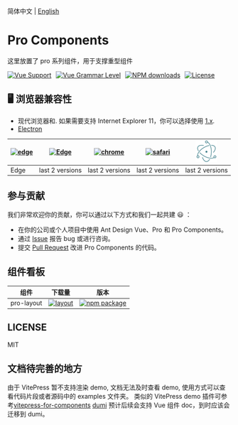 简体中文 | [English](./index.en-US.md)

# Pro Components

这里放置了 pro 系列组件，用于支撑重型组件

<div class="tip">

[![Vue Support](https://img.shields.io/badge/support-Vue3-green?style=flat)](https://github.com/vueComponent/pro-components/blob/next/package.json)
[![Vue Grammar Level](https://img.shields.io/badge/full-Composition%20API-blue?style=flat)](https://v3.vuejs.org/guide/composition-api-introduction.html)
[![NPM downloads](http://img.shields.io/npm/dm/@ant-design-vue/pro-layout.svg?style=flat)](https://npmjs.org/package/@ant-design-vue/pro-layout)
[![License](https://img.shields.io/github/license/vueComponent/pro-layout)](https://github.com/vueComponent/pro-components/blob/next/LICENSE)

</div>

## 🖥 浏览器兼容性

- 现代浏览器和. 如果需要支持 Internet Explorer 11，你可以选择使用 [1.x](https://www.npmjs.com/package/@ant-design-vue/pro-layout/v/1.0.11).
- [Electron](https://www.electronjs.org/)

| [![edge](https://raw.githubusercontent.com/alrra/browser-logos/master/src/edge/edge_48x48.png)](http://godban.github.io/browsers-support-badges/) | [![Edge](https://raw.githubusercontent.com/alrra/browser-logos/master/src/firefox/firefox_48x48.png)](http://godban.github.io/browsers-support-badges/) | [![chrome](https://raw.githubusercontent.com/alrra/browser-logos/master/src/chrome/chrome_48x48.png)](http://godban.github.io/browsers-support-badges/) | [![safari](https://raw.githubusercontent.com/alrra/browser-logos/master/src/safari/safari_48x48.png)](http://godban.github.io/browsers-support-badges/) | [![electron_48x48](https://raw.githubusercontent.com/alrra/browser-logos/master/src/electron/electron_48x48.png)](http://godban.github.io/browsers-support-badges/) |
| ------------------------------------------------------------------------------------------------------------------------------------------------- | ------------------------------------------------------------------------------------------------------------------------------------------------------- | ------------------------------------------------------------------------------------------------------------------------------------------------------- | ------------------------------------------------------------------------------------------------------------------------------------------------------- | ------------------------------------------------------------------------------------------------------------------------------------------------------------------- |
| Edge                                                                                                                                              | last 2 versions                                                                                                                                         | last 2 versions                                                                                                                                         | last 2 versions                                                                                                                                         | last 2 versions                                                                                                                                                     |

## 参与贡献

我们非常欢迎你的贡献，你可以通过以下方式和我们一起共建 😃 ：

- 在你的公司或个人项目中使用 Ant Design Vue、Pro 和 Pro Components。
- 通过 [Issue](https://github.com/vueComponent/pro-components/issues) 报告 bug 或进行咨询。
- 提交 [Pull Request](https://github.com/vueComponent/pro-components/pulls) 改进 Pro Components 的代码。

## 组件看板

| 组件       | 下载量                                                                                                                              | 版本                                                                                                                                                                        |
| ---------- | ----------------------------------------------------------------------------------------------------------------------------------- | --------------------------------------------------------------------------------------------------------------------------------------------------------------------------- |
| pro-layout | [![layout](https://img.shields.io/npm/dw/@ant-design-vue/pro-layout.svg)](https://www.npmjs.com/package/@ant-design-vue/pro-layout) | [![npm package](https://img.shields.io/npm/v/@ant-design-vue/pro-layout.svg?style=flat-square?style=flat-square)](https://www.npmjs.com/package/@ant-design-vue/pro-layout) |

## LICENSE

MIT

## 文档待完善的地方

由于 VitePress 暂不支持渲染 demo, 文档无法及时查看 demo, 使用方式可以查看代码片段或者源码中的 examples 文件夹。
类似的 VitePress demo 插件可参考[vitepress-for-components](https://github.com/dewfall123/ruabick)
[dumi](https://github.com/umijs/dumi/issues/836#issuecomment-1185173237) 预计后续会支持 Vue 组件 doc，到时应该会迁移到 dumi。

<style type="text/css" rel="stylesheet">
.tip p { 
  display: flex
}

.tip p a {
  margin-right: 10px
}
</style>

